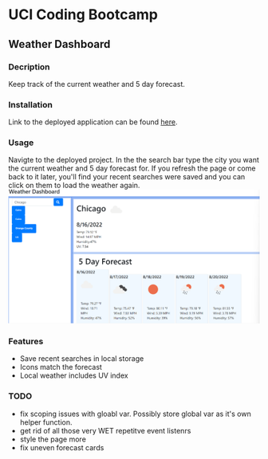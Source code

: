 # UCI Coding Bootcamp
## Weather Dashboard

### Decription
Keep track of the current weather and 5 day forecast.

### Installation
Link to the deployed application can be found [here](https://sdanielewicz.github.io/weather_dash "Weather Dashboard").

### Usage
Navigte to the deployed project. In the the search bar type the city you want the current weather and 5 day forecast for. If you refresh the page or come back to it later, you'll find your recent searches were saved and you can click on them to load the weather again.
![gif of site](./assets/screen.png)

### Features
* Save recent searches in local storage
* Icons match the forecast
* Local weather includes UV index

### TODO
* fix scoping issues with gloabl var. Possibly store global var as it's own helper function.
* get rid of all those very WET repetitve event listenrs
* style the page more
* fix uneven forecast cards
